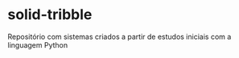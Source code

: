# solid-tribble
Repositório com sistemas criados a partir de estudos iniciais com a linguagem Python
